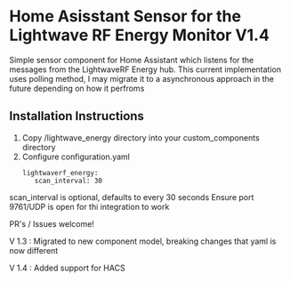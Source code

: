 # Home Asisstant Sensor for the Lightwave RF Energy Monitor V1.4

Simple sensor component for Home Assistant which listens for the messages from the LightwaveRF Energy hub. This current implementation uses polling method, I may migrate it to a asynchronous approach in the future depending on how it perfroms

## Installation Instructions

1. Copy /lightwave_energy directory into your custom_components directory
2. Configure configuration.yaml
   ```
   lightwaverf_energy:
      scan_interval: 30
   ```

scan_interval is optional, defaults to every 30 seconds
Ensure port 9761/UDP is open for thi integration to work

PR's / Issues welcome!

V 1.3 :  Migrated to new component model, breaking changes that yaml is now different

V 1.4 : Added support for HACS
